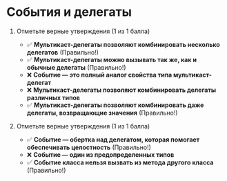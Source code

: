 # События и делегаты

1. Отметьте верные утверждения (1 из 1 балла)
   * ✅ **Мультикаст-делегаты позволяют комбинировать несколько делегатов** (Правильно!)
   * ✅ **Мультикаст-делегаты можно вызывать так же, как и обычные делегаты** (Правильно!)
   * ❌ **Событие — это полный аналог свойства типа мультикаст-делегат**
   * ❌ **Мультикаст-делегаты позволяют комбинировать делегаты различных типов**
   * ✅ **Мультикаст-делегаты позволяют комбинировать даже делегаты, возвращающие значения** (Правильно!)


2. Отметьте верные утверждения (1 из 1 балла)
   * ✅ **Событие — обертка над делегатом, которая помогает обеспечивать целостность** (Правильно!)
   * ❌ **Событие — один из предопределенных типов**
   * ✅ **Событие класса нельзя вызвать из метода другого класса** (Правильно!)
